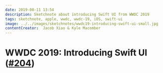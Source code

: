 ```yaml
---
date: 2019-08-11 13:54
description: Sketchnote about introducing Swift UI from WWDC 2019
tags: sketchnote, apple, wwdc, wwdc-19, iOS, swift-ui
image: ../../images/sketchnotes/wwdc19-introducing-swift-ui-small.jpg
contentCreator:  Jacob Xiao & Kyle Macomber 
---
```


# WWDC 2019: Introducing Swift UI ([#204](https://developer.apple.com/wwdc19/204))
